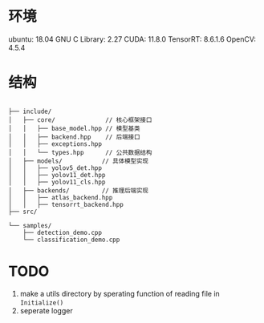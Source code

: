 # 环境
ubuntu: 18.04
GNU C Library: 2.27
CUDA: 11.8.0
TensorRT: 8.6.1.6
OpenCV: 4.5.4
# 结构
```

├── include/
│   ├── core/              // 核心框架接口
│   │   ├── base_model.hpp // 模型基类
│   │   ├── backend.hpp    // 后端接口
│   │   ├── exceptions.hpp
│   │   └── types.hpp      // 公共数据结构
│   ├── models/           // 具体模型实现
│   │   ├── yolov5_det.hpp
│   │   ├── yolov11_det.hpp
│   │   ├── yolov11_cls.hpp
│   ├── backends/         // 推理后端实现
│   │   ├── atlas_backend.hpp
│   │   ├── tensorrt_backend.hpp
├── src/

└── samples/
    ├── detection_demo.cpp
    └── classification_demo.cpp
```

# TODO
1. make a utils directory by sperating function of reading file in `Initialize()`
2. seperate logger